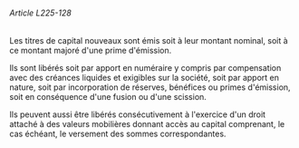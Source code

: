 ###### Article L225-128

Les titres de capital nouveaux sont émis soit à leur montant nominal, soit à ce montant majoré d'une prime d'émission.

Ils sont libérés soit par apport en numéraire y compris par compensation avec des créances liquides et exigibles sur la société, soit par apport en nature, soit par incorporation de réserves, bénéfices ou primes d'émission, soit en conséquence d'une fusion ou d'une scission.

Ils peuvent aussi être libérés consécutivement à l'exercice d'un droit attaché à des valeurs mobilières donnant accès au capital comprenant, le cas échéant, le versement des sommes correspondantes.

